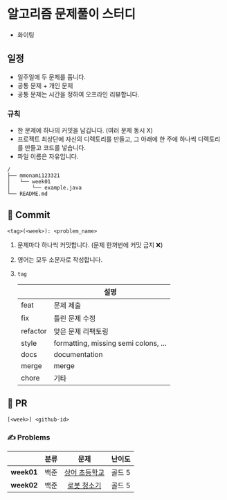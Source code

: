 # 알고리즘 문제풀이 스터디
- 화이팅



## 일정

- 일주일에 두 문제를 풉니다.
- 공통 문제 + 개인 문제
- 공통 문제는 시간을 정하여 오프라인 리뷰합니다.


###  규칙

- 한 문제에 하나의 커밋을 남깁니다. (여러 문제 동시 X)
- 프로젝트 최상단에 자신의 디렉토리를 만들고, 그 아래에 한 주에 하나씩 디렉토리를 만들고 코드를 넣습니다.
- 파일 이름은 자유입니다.
```
/
├── mmonami123321
│   └── week01
│       └── example.java
└── README.md

```

## 📝 Commit

```
<tag>(<week>): <problem_name>
```

1. 문제마다 하나씩 커밋합니다. (문제 한꺼번에 커밋 금지 ❌)

2. 영어는 모두 소문자로 작성합니다.

3. `tag`

   |             | 설명                               |
   | ----------- | --------------------------------- |
   | feat     | 문제 제출                            |
   | fix      | 틀린 문제 수정                        |
   | refactor  | 맞은 문제 리팩토링                     |
   | style    | formatting, missing semi colons, … |
   | docs     | documentation                      |
   | merge    | merge                              |
   | chore    | 기타 |

## 📒 PR

```
[<week>] <github-id>
```


### ✍️ Problems

|     | 분류 | 문제 | 난이도 |
| :-: | :-: | :-: | :--: |
| **week01**  | 백준 | [상어 초등학교](https://www.acmicpc.net/problem/21608) | 골드 5 |
| **week02**  | 백준 | [로봇 청소기](https://www.acmicpc.net/problem/14503) | 골드 5 |
















